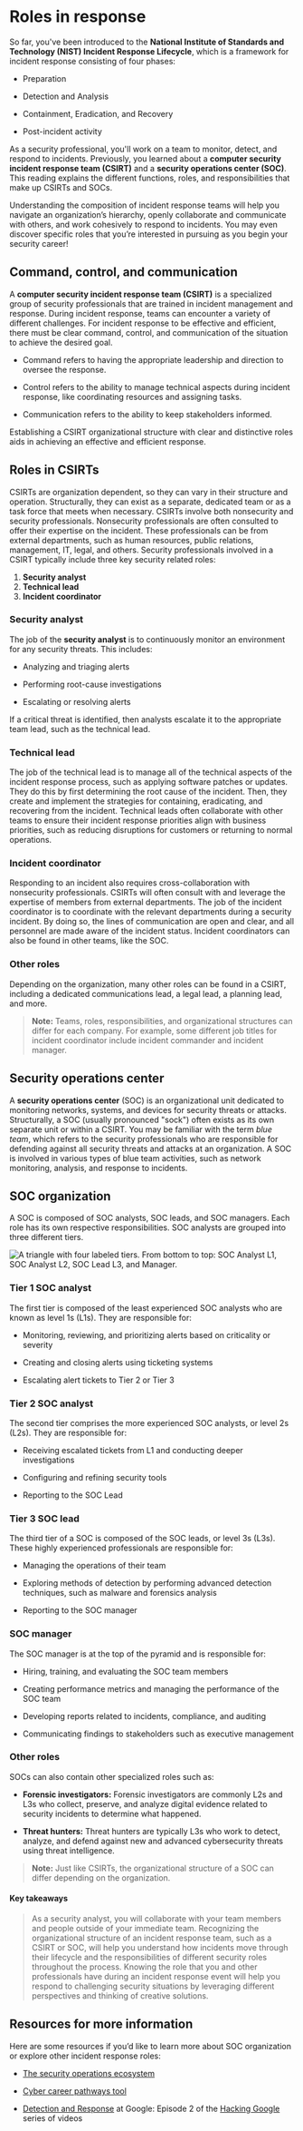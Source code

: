 # Roles in response
So far, you've been introduced to the **National Institute of Standards and Technology (NIST) Incident Response Lifecycle**, which is a framework for incident response consisting of four phases:

- Preparation

- Detection and Analysis

- Containment, Eradication, and Recovery

- Post-incident activity

As a security professional, you'll work on a team to monitor, detect, and respond to incidents. Previously, you learned about a **computer security incident response team (CSIRT)** and a **security operations center (SOC)**. This reading explains the different functions, roles, and responsibilities that make up CSIRTs and SOCs.

Understanding the composition of incident response teams will help you navigate an organization’s hierarchy, openly collaborate and communicate with others, and work cohesively to respond to incidents. You may even discover specific roles that you’re interested in pursuing as you begin your security career!

## Command, control, and communication
A **computer security incident response team (CSIRT)** is a specialized group of security professionals that are trained in incident management and response. During incident response, teams can encounter a variety of different challenges. For incident response to be effective and efficient, there must be clear command, control, and communication of the situation to achieve the desired goal. 

- Command refers to having the appropriate leadership and direction to oversee the response.

- Control refers to the ability to manage technical aspects during incident response, like coordinating resources and assigning tasks.

- Communication refers to the ability to keep stakeholders informed.

Establishing a CSIRT organizational structure with clear and distinctive roles aids in achieving an effective and efficient response.

## Roles in CSIRTs 
CSIRTs are organization dependent, so they can vary in their structure and operation. Structurally, they can exist as a separate, dedicated team or as a task force that meets when necessary. CSIRTs involve both nonsecurity and security professionals. Nonsecurity professionals are often consulted to offer their expertise on the incident. These professionals can be from external departments, such as human resources, public relations, management, IT, legal, and others. Security professionals involved in a CSIRT typically include three key security related roles: 

1. **Security analyst**
2. **Technical lead**
3. **Incident coordinator**

### Security analyst
The job of the **security analyst** is to continuously monitor an environment for any security threats. This includes: 

- Analyzing and triaging alerts

- Performing root-cause investigations

- Escalating or resolving alerts 

If a critical threat is identified, then analysts escalate it to the appropriate team lead, such as the technical lead.

### Technical lead
The job of the technical lead is to manage all of the technical aspects of the incident response process, such as applying software patches or updates. They do this by first determining the root cause of the incident. Then, they create and implement the strategies for containing, eradicating, and recovering from the incident. Technical leads often collaborate with other teams to ensure their incident response priorities align with business priorities, such as reducing disruptions for customers or returning to normal operations. 

### Incident coordinator
Responding to an incident also requires cross-collaboration with nonsecurity professionals. CSIRTs will often consult with and leverage the expertise of members from external departments. The job of the incident coordinator is to coordinate with the relevant departments during a security incident. By doing so, the lines of communication are open and clear, and all personnel are made aware of the incident status. Incident coordinators can also be found in other teams, like the SOC. 

### Other roles
Depending on the organization, many other roles can be found in a CSIRT, including a dedicated communications lead, a legal lead, a planning lead, and more. 

> **Note:** Teams, roles, responsibilities, and organizational structures can differ for each company. For example, some different job titles for incident coordinator include incident commander and incident manager.

## Security operations center
A **security operations center** (SOC) is an organizational unit dedicated to monitoring networks, systems, and devices for security threats or attacks. Structurally, a SOC (usually pronounced "sock") often exists as its own separate unit or within a CSIRT. You may be familiar with the term *blue team*, which refers to the security professionals who are responsible for defending against all security threats and attacks at an organization. A SOC is involved in various types of blue team activities, such as network monitoring, analysis, and response to incidents. 

## SOC organization
A SOC is composed of SOC analysts, SOC leads, and SOC managers. Each role has its own respective responsibilities. SOC analysts are grouped into three different tiers. 

![A triangle with four labeled tiers. From bottom to top: SOC Analyst L1, SOC Analyst L2, SOC Lead L3, and Manager.](/img/a-triangle-with-four-labeled-tiers-from-bottom-to-top-soc-analyst-l1-soc-analyst-l2-soc-lead-l3-and-manager.png)

### Tier 1 SOC analyst
The first tier is composed of the least experienced SOC analysts who are known as level 1s (L1s). They are responsible for:

- Monitoring, reviewing, and prioritizing alerts based on criticality or severity

- Creating and closing alerts using ticketing systems

- Escalating alert tickets to Tier 2 or Tier 3

### Tier 2 SOC analyst
The second tier comprises the more experienced SOC analysts, or level 2s (L2s). They are responsible for: 

- Receiving escalated tickets from L1 and conducting deeper investigations

- Configuring and refining security tools

- Reporting to the SOC Lead

### Tier 3 SOC lead
The third tier of a SOC is composed of the SOC leads, or level 3s (L3s). These highly experienced professionals are responsible for:

- Managing the operations of their team

- Exploring methods of detection by performing advanced detection techniques, such as malware and forensics analysis

- Reporting to the SOC manager

### SOC manager
The SOC manager is at the top of the pyramid and is responsible for: 

- Hiring, training, and evaluating the SOC team members

- Creating performance metrics and managing the performance of the SOC team

- Developing reports related to incidents, compliance, and auditing

- Communicating findings to stakeholders such as executive management   

### Other roles
SOCs can also contain other specialized roles such as: 

- **Forensic investigators:** Forensic investigators are commonly L2s and L3s who collect, preserve, and analyze digital evidence related to security incidents to determine what happened.

- **Threat hunters:** Threat hunters are typically L3s who work to detect, analyze, and defend against new and advanced cybersecurity threats using threat intelligence.

> **Note:** Just like CSIRTs, the organizational structure of a SOC can differ depending on the organization. 

#### Key takeaways
> As a security analyst, you will collaborate with your team members and people outside of your immediate team. Recognizing the organizational structure of an incident response team, such as a CSIRT or SOC, will help you understand how incidents move through their lifecycle and the responsibilities of different security roles throughout the process. Knowing the role that you and other professionals have during an incident response event will help you respond to challenging security situations by leveraging different perspectives and thinking of creative solutions. 

## Resources for more information
Here are some resources if you’d like to learn more about SOC organization or explore other incident response roles:

- [The security operations ecosystem](https://cloud.google.com/blog/products/identity-security)

- [Cyber career pathways tool](https://niccs.cisa.gov/workforce-development/cyber-career-pathways-tool)

- [Detection and Response](https://www.youtube.com/watch?v=QZ0cpBocl3c&ab_channel=Google) at Google: Episode 2 of the [Hacking Google](https://www.youtube.com/playlist?list=PL590L5WQmH8dsxxz7ooJAgmijwOz0lh2H) series of videos